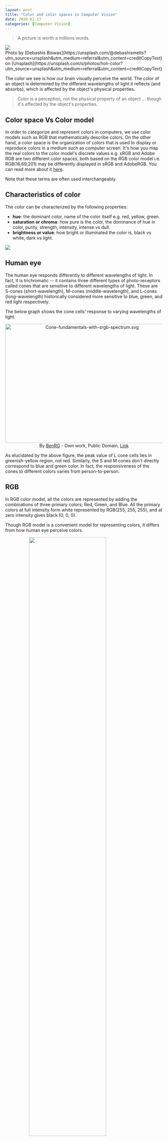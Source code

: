 ```yaml
---
layout: post
title: "Color and color spaces in Computer Vision"
date: 2020-01-17
categories: [Computer Vision]
---
```


> A picture is worth a millions words.  

<img src="/img/debashis-biswas-dyPFnxxUhYk-unsplash.jpg" style="display: block; margin: auto;  max-width: 100%;">
Photo by [Debashis Biswas](https://unsplash.com/@debashismelts?utm_source=unsplash&utm_medium=referral&utm_content=creditCopyText) on [Unsplash](https://unsplash.com/s/photos/holi-color?utm_source=unsplash&utm_medium=referral&utm_content=creditCopyText)

The color we see is how our brain visually perceive the world. The color of an object is determined by the different wavelengths of light it reflects (and absorbs), which is affected by the object's physical properties.

> Color is a perception, not the physical property of an object ... though it's affected by the object's properties.

## Color space Vs Color model

In order to categorize and represent colors in computers, we use color models such as RGB that mathematically describe colors. On the other hand, a color space is the organization of colors that is used to display or reproduce colors in a medium such as computer screen. It's how you map the real colors to the color model's discrete values e.g. sRGB and Adobe RGB are two different color spaces, both based on the RGB color model i.e. RGB(16,69,201) may be differently displayed in sRGB and AdobeRGB. You can read more about it [here](https://photo.stackexchange.com/questions/48984/what-is-the-difference-or-relation-between-a-color-model-and-a-color-space/48985).

Note that these terms are often used interchangeably.

## Characteristics of color

The color can be characterized by the following properties:

* **hue**: the dominant color, name of the color itself e.g. red, yellow, green.
* **saturation or chroma**: how pure is the color, the dominance of hue in color, purity, strength, intensity, intense vs dull.
* **brightness or value**: how bright or illuminated the color is, black vs white, dark vs light.

<img src="/img/hue_s_v.jpg" style="display: block; margin: auto;  max-width: 100%;">

## Human eye

The human eye responds differently to different wavelengths of light. In fact, it is trichromatic -- it contains three different types of photo-receptors called cones that are sensitive to different wavelengths of light. These are S-cones (short-wavelength), M-cones (middle-wavelength), and L-cones (long-wavelength) historically considered more sensitive to blue, green, and red light respectively.

The below graph shows the cone cells' response to varying wavelengths of light.

<p style="text-align: center"><a href="https://commons.wikimedia.org/wiki/File:Cone-fundamentals-with-srgb-spectrum.svg#/media/File:Cone-fundamentals-with-srgb-spectrum.svg"><img src="https://upload.wikimedia.org/wikipedia/commons/0/04/Cone-fundamentals-with-srgb-spectrum.svg" alt="Cone-fundamentals-with-srgb-spectrum.svg" width="540" height="380"></a><br>By <a href="//commons.wikimedia.org/wiki/User:BenRG" title="User:BenRG">BenRG</a> - <span class="int-own-work" lang="en">Own work</span>, Public Domain, <a href="https://commons.wikimedia.org/w/index.php?curid=7873848">Link</a></p>

As elucidated by the above figure, the peak value of L cone cells lies in greenish-yellow region, not red. Similarly, the S and M cones don't directly correspond to blue and green color. In fact, the responsiveness of the cones to different colors varies from person-to-person.

## RGB

In RGB color model, all the colors are represented by adding the combinations of three primary colors; Red, Green, and Blue. All the primary colors at full intensity form white represented by RGB(255, 255, 255), and at zero intensity gives black (0, 0, 0).

Though RGB model is a convenient model for representing colors, it differs from how human eye perceive colors.

<img src="/img/rgb_cymk.png" style="display: block; margin: auto; width:70%; max-width: 100%;">

## CYMK

Unlike RGB, CYMK is a subtractive color model i.e. the different colors are represented by subtracting some color from white e.g. cyan  is  white  minus  red. Cyan, magenta, and white are the complements of red, green and, blue respectively. The fourth black color is added to yield CYMK for better reproduction of colors.

Conversion from RGB to CMYK: C=1−R, M=1−G, Y=1−B.


## HSV and HSL

HSV (Hue, Saturation, Value) and HSL (Hue, Saturation, Lightness) color models, developed by transforming the RGB color model, were designed to be more intuitive and interpretable. These are cylindrical representation of colors.

Hue, the color itself, ranges from 0 to 360 starting and ending with red. Saturation defines how pure the color is i.e. the dominance of hue in the color. It ranges from 0 (no color saturation) to 1 (full saturation). The Value (in HSV) and Lightness (in HSL), both ranging from 0 (no light, black) at the bottom to 1 (white) at the top, indicates the illumination level. They differ in the fact that full saturation is achieved at V=1 in HSV, while in HSL, it's achieved at L=0.5.

<img src="/img/hsv_hsl.png" style="display: block; margin: auto; max-width: 100%;">

## Delta E

Delta E is a standard measurement — created by the Commission Internationale de l’Eclairage (International Commission on Illumination) — that quantifies the difference between two colors that appear on a screen. When you’re shopping for a projector or digital display, you’ll want to find a device with a Delta E level that is as close to zero as possible.
Delta E levels are the difference between the displayed color and the original color standard of the input content. Lower Delta E figures indicate greater accuracy, while high Delta E levels indicate a significant mismatch.
Delta E is measured on a scale from 0 to 100, where 0 is less color difference, and 100 indicates complete distortion.
* ** <= 1.0: Not perceptible by the human eye
* ** 1-2: Perceptible through close observation
* ** 2-10: Perceptible at a glance
* ** 11-49: Colors are more similar than the opposite
* ** 50-100: Colors are exactly the opposite

## How to Calculate Delta E in Color

Delta E (the total color difference) is based on delta L*, delta a*, and delta b* color values, all of which provide a complete numerical descriptor of the color in a rectangular coordinate system. The meanings are as follows:

* ** dL* represents a lightness difference between the sample and standard colors.
* ** da* represents the difference in redness or greyness between the sample and standard colors.
* ** db* denotes blueness-yellowness differences between the sample and standard colors.


<section>
	{% include quiz_color.html %}	 
</section>

---

**References & Further Readings:**  

1. [Color space - Wikipedia](https://en.wikipedia.org/wiki/Color_space)  
2. [Color model - Wikipedia](https://en.wikipedia.org/wiki/Color_model)  
2. [Fundamental concepts of processing and image analysis](https://www.dcc.fc.up.pt/~mcoimbra/lectures/MAPI_1415/CV_1415_T1.pdf)  
3. [Introduction to computer vision](http://sun.aei.polsl.pl/~mkawulok/stud/graph/instr.pdf)
